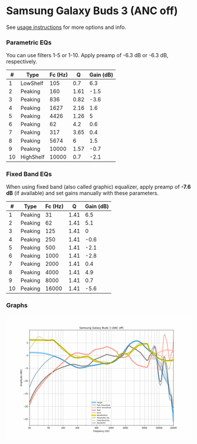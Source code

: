 # Samsung Galaxy Buds 3 (ANC off)
See [usage instructions](https://github.com/jaakkopasanen/AutoEq#usage) for more options and info.

### Parametric EQs
You can use filters 1-5 or 1-10. Apply preamp of -6.3 dB or -6.3 dB, respectively.

|   # | Type      |   Fc (Hz) |    Q |   Gain (dB) |
|-----|-----------|-----------|------|-------------|
|   1 | LowShelf  |       105 | 0.7  |         6.3 |
|   2 | Peaking   |       160 | 1.61 |        -1.5 |
|   3 | Peaking   |       836 | 0.82 |        -3.6 |
|   4 | Peaking   |      1627 | 2.16 |         1.6 |
|   5 | Peaking   |      4426 | 1.26 |         5   |
|   6 | Peaking   |        62 | 4.2  |         0.6 |
|   7 | Peaking   |       317 | 3.65 |         0.4 |
|   8 | Peaking   |      5674 | 6    |         1.5 |
|   9 | Peaking   |     10000 | 1.57 |        -0.7 |
|  10 | HighShelf |     10000 | 0.7  |        -2.1 |

### Fixed Band EQs
When using fixed band (also called graphic) equalizer, apply preamp of **-7.6 dB** (if available) and set gains manually with these parameters.

|   # | Type    |   Fc (Hz) |    Q |   Gain (dB) |
|-----|---------|-----------|------|-------------|
|   1 | Peaking |        31 | 1.41 |         6.5 |
|   2 | Peaking |        62 | 1.41 |         5.1 |
|   3 | Peaking |       125 | 1.41 |         0   |
|   4 | Peaking |       250 | 1.41 |        -0.6 |
|   5 | Peaking |       500 | 1.41 |        -2.1 |
|   6 | Peaking |      1000 | 1.41 |        -2.8 |
|   7 | Peaking |      2000 | 1.41 |         0.4 |
|   8 | Peaking |      4000 | 1.41 |         4.9 |
|   9 | Peaking |      8000 | 1.41 |         0.7 |
|  10 | Peaking |     16000 | 1.41 |        -5.6 |

### Graphs
![](./Samsung%20Galaxy%20Buds%203%20(ANC%20off).png)
